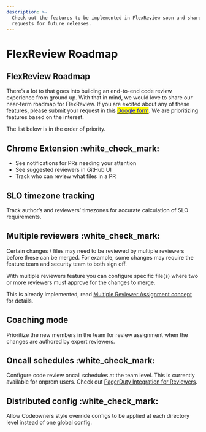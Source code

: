 ```yaml
---
description: >-
  Check out the features to be implemented in FlexReview soon and share any
  requests for future releases.
---
```


# FlexReview Roadmap

## FlexReview Roadmap

There’s a lot to that goes into building an end-to-end code review experience from ground up. With that in mind, we would love to share our near-term roadmap for FlexReview. If you are excited about any of these features, please submit your request in this [<mark style="color:blue;">Google form</mark>](https://forms.gle/x1imtLv64LQ9mewN8). We are prioritizing features based on the interest.

The list below is in the order of priority.

## Chrome Extension :white\_check\_mark:

* See notifications for PRs needing your attention
* See suggested reviewers in GitHub UI
* Track who can review what files in a PR

## SLO timezone tracking

Track author’s and reviewers’ timezones for accurate calculation of SLO requirements.

## Multiple reviewers :white\_check\_mark:

Certain changes / files may need to be reviewed by multiple reviewers before these can be merged. For example, some changes may require the feature team and security team to both sign off.

With multiple reviewers feature you can configure specific file(s) where two or more reviewers must approve for the changes to merge.

This is already implemented, read [Multiple Reviewer Assignment concept](concepts/reviewer-suggestion-and-assignment.md#multiple-reviewer-assignment) for details.

## Coaching mode

Prioritize the new members in the team for review assignment when the changes are authored by expert reviewers.

## Oncall schedules :white\_check\_mark:

Configure code review oncall schedules at the team level. This is currently available for onprem users. Check out [PagerDuty Integration for Reviewers](how-to-guides/pagerduty-integration-for-reviewers.md).

## Distributed config :white\_check\_mark:

Allow Codeowners style override configs to be applied at each directory level instead of one global config.
